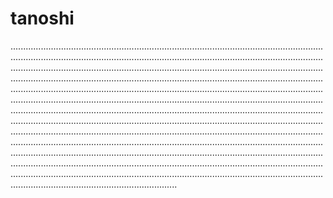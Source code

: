 # tanoshi
..............................................................................................................................................................................................................................................................................................................................................................................................................................................................................................................................................................................................................................................................................................................................................................................................................................................................................................................................................................................................................................................................................................................................................................................................................................................................................................................................................................................................................................................................................................................................................................................................................................................................................................................................................